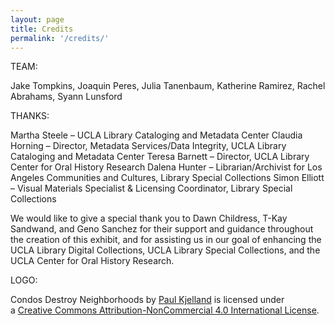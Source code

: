 ```yaml
---
layout: page
title: Credits
permalink: '/credits/'
---
```


TEAM:

Jake Tompkins, Joaquin Peres, Julia Tanenbaum, Katherine Ramirez, Rachel Abrahams, Syann Lunsford

THANKS:

Martha Steele – UCLA Library Cataloging and Metadata Center
Claudia Horning – Director, Metadata Services/Data Integrity, UCLA Library Cataloging and Metadata Center
Teresa Barnett – Director, UCLA Library Center for Oral History Research
Dalena Hunter – Librarian/Archivist for Los Angeles Communities and Cultures, Library Special Collections
Simon Elliott – Visual Materials Specialist & Licensing Coordinator, Library Special Collections

We would like to give a special thank you to Dawn Childress, T-Kay Sandwand, and Geno Sanchez for their support and guidance throughout the creation of this exhibit, and for assisting us in our goal of enhancing the UCLA Library Digital Collections, UCLA Library Special Collections, and the UCLA Center for Oral History Research.

LOGO:

Condos Destroy Neighborhoods by [Paul Kjelland](https://justseeds.org/artist/paulkjelland/) is licensed under a [Creative Commons Attribution-NonCommercial 4.0 International License](https://creativecommons.org/licenses/by-nc/4.0/).
